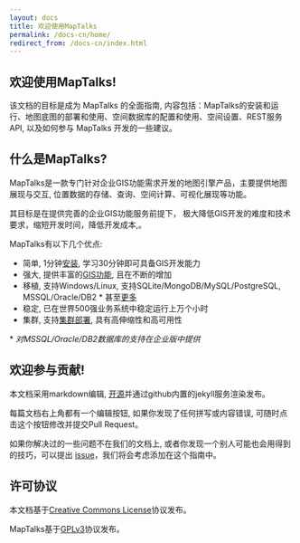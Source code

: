 ```yaml
---
layout: docs
title: 欢迎使用MapTalks
permalink: /docs-cn/home/
redirect_from: /docs-cn/index.html
---
```


## 欢迎使用MapTalks!

该文档的目标是成为 MapTalks 的全面指南,  内容包括：MapTalks的安装和运行、地图底图的部署和使用、空间数据库的配置和使用、空间设置、REST服务API, 以及如何参与 MapTalks 开发的一些建议。

## 什么是MapTalks?

MapTalks是一款专门针对企业GIS功能需求开发的地图引擎产品，主要提供地图展现与交互, 位置数据的存储、查询、空间计算、可视化展现等功能。

其目标是在提供完善的企业GIS功能服务前提下， 极大降低GIS开发的难度和技术要求，缩短开发时间，降低开发成本,。

MapTalks有以下几个优点:

* 简单, 1分钟[安装](http://www.foo.com), 学习30分钟即可具备GIS开发能力 
* 强大, 提供丰富的[GIS功能](http://www.foo.com), 且在不断的增加
* 移植, 支持Windows/Linux, 支持SQLite/MongoDB/MySQL/PostgreSQL, MSSQL/Oracle/DB2 \* 甚至[更多](roadmap.html)
* 稳定, 已在世界500强业务系统中稳定运行上万个小时
* 集群, 支持[集群部署](cluster.html), 具有高伸缩性和高可用性  

\* *对MSSQL/Oracle/DB2数据库的支持在企业版中提供*

## 欢迎参与贡献!

本文档采用markdown编辑, [开源](http://www.github.com/MapTalks/docs.maptalks.org)并通过github内置的jekyll服务渲染发布。 

每篇文档右上角都有一个编辑按钮, 如果你发现了任何拼写或内容错误, 可随时点击这个按钮修改并提交Pull Request。

如果你解决过的一些问题不在我们的文档上, 或者你发现一个别人可能也会用得到的技巧，可以提出 [issue](http://www.github.com/MapTalks/docs.maptalks.org/issues)，我们将会考虑添加在这个指南中。

## 许可协议

本文档基于[Creative Commons License](http://creativecommons.org/licenses/by-nc-sa/3.0/)协议发布。

MapTalks基于[GPLv3](http://gplv3.fsf.org/)协议发布。